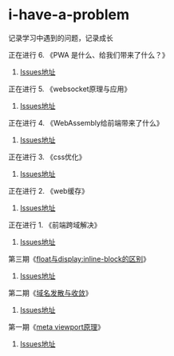 # i-have-a-problem
记录学习中遇到的问题，记录成长

正在进行 6. 《PWA 是什么、给我们带来了什么？》
1. [Issues地址](https://github.com/mynane/i-have-a-problem/issues/9)

正在进行 5. 《websocket原理与应用》
1. [Issues地址](https://github.com/mynane/i-have-a-problem/issues/8)

正在进行 4. 《WebAssembly给前端带来了什么》
1. [Issues地址](https://github.com/mynane/i-have-a-problem/issues/7)

正在进行 3. 《css优化》
1. [Issues地址](https://github.com/mynane/i-have-a-problem/issues/6)

正在进行 2. 《web缓存》
1. [Issues地址](https://github.com/mynane/i-have-a-problem/issues/5)

正在进行 1. 《前端跨域解决》
1. [Issues地址](https://github.com/mynane/i-have-a-problem/issues/4)

第三期《[float与display:inline-block的区别](./03.floath和inline-block的区别.md)》
1. [Issues地址](https://github.com/mynane/i-have-a-problem/issues/3)

第二期《[域名发散与收敛](./02.域名发散与收敛.md)》
1. [Issues地址](https://github.com/mynane/i-have-a-problem/issues/2)

第一期《[meta viewport原理](./01.meta%20viewport%E5%8E%9F%E7%90%86.md)》
1. [Issues地址](https://github.com/mynane/i-have-a-problem/issues/1)
